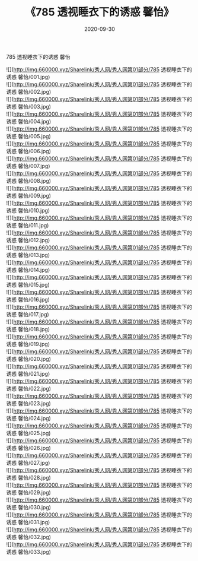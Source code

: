 ﻿---
layout: post
title:  《785 透视睡衣下的诱惑 馨怡》
date:   2020-09-30
img: http://img.660000.xyz/Sharelink/秀人网/秀人网第01部分/785 透视睡衣下的诱惑 馨怡/000.jpg
categories: [美女, 清纯, 唯美]
---

785 透视睡衣下的诱惑 馨怡

  ![](http://img.660000.xyz/Sharelink/秀人网/秀人网第01部分/785 透视睡衣下的诱惑 馨怡/001.jpg) <br> ![](http://img.660000.xyz/Sharelink/秀人网/秀人网第01部分/785 透视睡衣下的诱惑 馨怡/002.jpg) <br> ![](http://img.660000.xyz/Sharelink/秀人网/秀人网第01部分/785 透视睡衣下的诱惑 馨怡/003.jpg) <br> ![](http://img.660000.xyz/Sharelink/秀人网/秀人网第01部分/785 透视睡衣下的诱惑 馨怡/004.jpg) <br> ![](http://img.660000.xyz/Sharelink/秀人网/秀人网第01部分/785 透视睡衣下的诱惑 馨怡/005.jpg) <br> ![](http://img.660000.xyz/Sharelink/秀人网/秀人网第01部分/785 透视睡衣下的诱惑 馨怡/006.jpg) <br> ![](http://img.660000.xyz/Sharelink/秀人网/秀人网第01部分/785 透视睡衣下的诱惑 馨怡/007.jpg) <br> ![](http://img.660000.xyz/Sharelink/秀人网/秀人网第01部分/785 透视睡衣下的诱惑 馨怡/008.jpg) <br> ![](http://img.660000.xyz/Sharelink/秀人网/秀人网第01部分/785 透视睡衣下的诱惑 馨怡/009.jpg) <br> ![](http://img.660000.xyz/Sharelink/秀人网/秀人网第01部分/785 透视睡衣下的诱惑 馨怡/010.jpg) <br> ![](http://img.660000.xyz/Sharelink/秀人网/秀人网第01部分/785 透视睡衣下的诱惑 馨怡/011.jpg) <br> ![](http://img.660000.xyz/Sharelink/秀人网/秀人网第01部分/785 透视睡衣下的诱惑 馨怡/012.jpg) <br> ![](http://img.660000.xyz/Sharelink/秀人网/秀人网第01部分/785 透视睡衣下的诱惑 馨怡/013.jpg) <br> ![](http://img.660000.xyz/Sharelink/秀人网/秀人网第01部分/785 透视睡衣下的诱惑 馨怡/014.jpg) <br> ![](http://img.660000.xyz/Sharelink/秀人网/秀人网第01部分/785 透视睡衣下的诱惑 馨怡/015.jpg) <br> ![](http://img.660000.xyz/Sharelink/秀人网/秀人网第01部分/785 透视睡衣下的诱惑 馨怡/016.jpg) <br> ![](http://img.660000.xyz/Sharelink/秀人网/秀人网第01部分/785 透视睡衣下的诱惑 馨怡/017.jpg) <br> ![](http://img.660000.xyz/Sharelink/秀人网/秀人网第01部分/785 透视睡衣下的诱惑 馨怡/018.jpg) <br> ![](http://img.660000.xyz/Sharelink/秀人网/秀人网第01部分/785 透视睡衣下的诱惑 馨怡/019.jpg) <br> ![](http://img.660000.xyz/Sharelink/秀人网/秀人网第01部分/785 透视睡衣下的诱惑 馨怡/020.jpg) <br> ![](http://img.660000.xyz/Sharelink/秀人网/秀人网第01部分/785 透视睡衣下的诱惑 馨怡/021.jpg) <br> ![](http://img.660000.xyz/Sharelink/秀人网/秀人网第01部分/785 透视睡衣下的诱惑 馨怡/022.jpg) <br> ![](http://img.660000.xyz/Sharelink/秀人网/秀人网第01部分/785 透视睡衣下的诱惑 馨怡/023.jpg) <br> ![](http://img.660000.xyz/Sharelink/秀人网/秀人网第01部分/785 透视睡衣下的诱惑 馨怡/024.jpg) <br> ![](http://img.660000.xyz/Sharelink/秀人网/秀人网第01部分/785 透视睡衣下的诱惑 馨怡/025.jpg) <br> ![](http://img.660000.xyz/Sharelink/秀人网/秀人网第01部分/785 透视睡衣下的诱惑 馨怡/026.jpg) <br> ![](http://img.660000.xyz/Sharelink/秀人网/秀人网第01部分/785 透视睡衣下的诱惑 馨怡/027.jpg) <br> ![](http://img.660000.xyz/Sharelink/秀人网/秀人网第01部分/785 透视睡衣下的诱惑 馨怡/028.jpg) <br> ![](http://img.660000.xyz/Sharelink/秀人网/秀人网第01部分/785 透视睡衣下的诱惑 馨怡/029.jpg) <br> ![](http://img.660000.xyz/Sharelink/秀人网/秀人网第01部分/785 透视睡衣下的诱惑 馨怡/030.jpg) <br> ![](http://img.660000.xyz/Sharelink/秀人网/秀人网第01部分/785 透视睡衣下的诱惑 馨怡/031.jpg) <br> ![](http://img.660000.xyz/Sharelink/秀人网/秀人网第01部分/785 透视睡衣下的诱惑 馨怡/032.jpg) <br> ![](http://img.660000.xyz/Sharelink/秀人网/秀人网第01部分/785 透视睡衣下的诱惑 馨怡/033.jpg) <br>